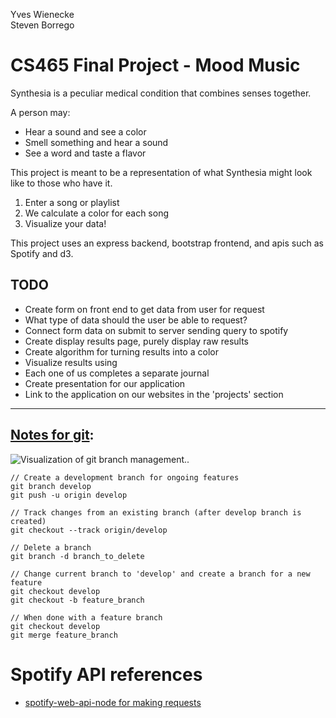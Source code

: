 Yves Wienecke<Br/>
Steven Borrego

# CS465 Final Project - Mood Music

Synthesia is a peculiar medical condition that combines senses together.

A person may:
* Hear a sound and see a color
* Smell something and hear a sound
* See a word and taste a flavor

This project is meant to be a representation of what Synthesia might look like to those who have it.

1. Enter a song or playlist
2. We calculate a color for each song 
3. Visualize your data!

This project uses an express backend, bootstrap frontend, and apis such as Spotify and d3.

## TODO

-   Create form on front end to get data from user for request
  - What type of data should the user be able to request?
-   Connect form data on submit to server sending query to spotify
-   Create display results page, purely display raw results
-   Create algorithm for turning results into a color
-   Visualize results using
-   Each one of us completes a separate journal
-   Create presentation for our application
-   Link to the application on our websites in the 'projects' section

<hr/>

## [Notes for git](https://www.atlassian.com/git/tutorials/comparing-workflows/gitflow-workflow):

![Visualization of git branch management.](https://wac-cdn.atlassian.com/dam/jcr:b5259cce-6245-49f2-b89b-9871f9ee3fa4/03%20(2).svg?cdnVersion=lb).

```
// Create a development branch for ongoing features
git branch develop
git push -u origin develop
```

```
// Track changes from an existing branch (after develop branch is created)
git checkout --track origin/develop
```

```
// Delete a branch
git branch -d branch_to_delete
```

```
// Change current branch to 'develop' and create a branch for a new feature
git checkout develop
git checkout -b feature_branch
```

```
// When done with a feature branch
git checkout develop
git merge feature_branch
```


# Spotify API references

* [spotify-web-api-node for making requests](BQA6hJ6ecDWcFEeO1GZOamgZYrtFpkXoOsEFhTPUAtkfpPrPD0dCkB0qvjL3G2sL2UaOZVB084I6s4fD4PoOX7YBCQucZydyv2CqlHXMHIG1Ht6_6pGKXAWBuk_tVQgOh3HOzvMQ6dQkYlLEQZlKtXudIV63BAVnuA)
